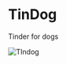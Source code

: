 # TinDog
Tinder for dogs

![TIndog](https://user-images.githubusercontent.com/68068160/170940545-b8fb2c77-bcf8-492c-8255-11b48e33664d.png)
